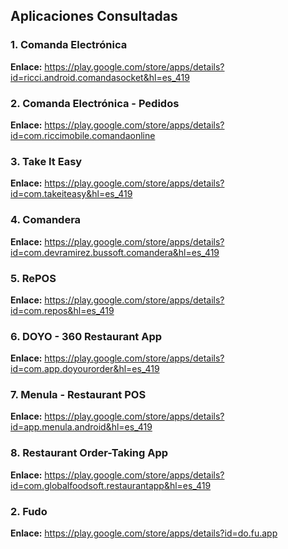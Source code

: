 ## Aplicaciones Consultadas

### 1. Comanda Electrónica
**Enlace:** https://play.google.com/store/apps/details?id=ricci.android.comandasocket&hl=es_419 

### 2. Comanda Electrónica - Pedidos
**Enlace:** https://play.google.com/store/apps/details?id=com.riccimobile.comandaonline 

### 3. Take It Easy
**Enlace:** https://play.google.com/store/apps/details?id=com.takeiteasy&hl=es_419

### 4. Comandera
**Enlace:** https://play.google.com/store/apps/details?id=com.devramirez.bussoft.comandera&hl=es_419  

### 5. RePOS
**Enlace:** https://play.google.com/store/apps/details?id=com.repos&hl=es_419 

### 6. DOYO - 360 Restaurant App
**Enlace:** https://play.google.com/store/apps/details?id=com.app.doyourorder&hl=es_419  

### 7. Menula - Restaurant POS
**Enlace:** https://play.google.com/store/apps/details?id=app.menula.android&hl=es_419 

### 8. Restaurant Order-Taking App
**Enlace:** https://play.google.com/store/apps/details?id=com.globalfoodsoft.restaurantapp&hl=es_419  

### 2. Fudo
**Enlace:** https://play.google.com/store/apps/details?id=do.fu.app 

